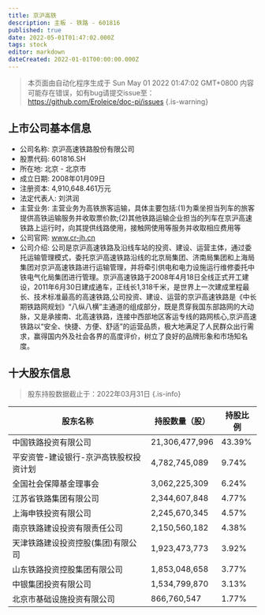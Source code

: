 ```yaml
---
title: 京沪高铁
description: 主板 - 铁路 - 601816
published: true
date: 2022-05-01T01:47:02.000Z
tags: stock
editor: markdown
dateCreated: 2022-01-01T00:00:00.000Z
---
```


> 本页面由自动化程序生成于 Sun May 01 2022 01:47:02 GMT+0800
> 内容可能存在错误，如有bug请提交issue至：https://github.com/Eroleice/doc-pi/issues
{.is-warning}

## 上市公司基本信息
- 公司名称: 京沪高速铁路股份有限公司
- 股票代码: 601816.SH
- 所在地: 北京 - 北京市
- 成立日期: 2008年01月09日
- 注册资本: 4,910,648.461万元
- 法定代表人: 刘洪润
- 主营业务: 主营业务为高铁旅客运输，具体主要包括:(1)为乘坐担当列车的旅客提供高铁运输服务并收取票价款;(2)其他铁路运输企业担当的列车在京沪高速铁路上运行时，向其提供线路使用，接触网使用等服务并收取相应费用等
- 公司官网: www.cr-jh.cn
- 公司介绍: 公司是京沪高速铁路及沿线车站的投资、建设、运营主体，通过委托运输管理模式，委托京沪高速铁路沿线的北京局集团、济南局集团和上海局集团对京沪高速铁路进行运输管理，并将牵引供电和电力设施运行维修委托中铁电气化局集团进行管理。京沪高速铁路于2008年4月18日全线正式开工建设，2011年6月30日建成通车，正线长1,318千米，是世界上一次建成里程最长、技术标准最高的高速铁路,公司投资、建设、运营的京沪高速铁路是《中长期铁路网规划》“八纵八横”主通道的组成部分，既是贯穿我国东部路网的大动脉，又是承接南、北高速铁路，连接中西部地区客运专线的路网核心,京沪高速铁路以“安全、快捷、方便、舒适”的运营品质，极大地满足了人民群众出行需求，赢得国内外及社会各界的高度评价，树立了良好的品牌形象和市场知名度。


## 十大股东信息
> 股东持股数据截止于：2022年03月31日
{.is-info}

| 股东名称 | 持股数量（股） | 持股比例 |
| --- | --- | --- |
| 中国铁路投资有限公司 | 21,306,477,996 | 43.39% |
| 平安资管-建设银行-京沪高铁股权投资计划 | 4,782,745,089 | 9.74% |
| 全国社会保障基金理事会 | 3,062,225,309 | 6.24% |
| 江苏省铁路集团有限公司 | 2,344,607,848 | 4.77% |
| 上海申铁投资有限公司 | 2,245,670,345 | 4.57% |
| 南京铁路建设投资有限责任公司 | 2,150,560,182 | 4.38% |
| 天津铁路建设投资控股(集团)有限公司 | 1,923,473,773 | 3.92% |
| 山东铁路投资控股集团有限公司 | 1,853,048,658 | 3.77% |
| 中银集团投资有限公司 | 1,534,799,870 | 3.13% |
| 北京市基础设施投资有限公司 | 866,760,547 | 1.77% |




